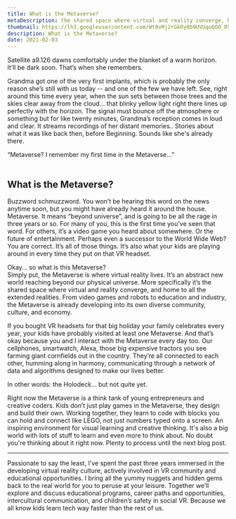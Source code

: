 ```yaml
---
title: What is the Metaverse?
metaDescription: the shared space where virtual and reality converge, home to all the extended realities
thumbnail: https://lh3.googleusercontent.com/Wt0vMj2rGkRy0b9UVUqoQOO_RSJFgTS13Mb4YspwJM0F_dJ0hKebUcswYhU5yPSXfjjqcD5AGyuzqj7ZCXP5k3XxLNlIDPKn30dE0byKEftX1u8ru2CsY_UNujFa9IxPCazmB_68=w2400
description: What is the Metaverse?
date: 2021-02-03
---
```


Satellite a9.126 dawns comfortably under the blanket of a warm horizon.\
It’ll be dark soon. That’s when she remembers.

Grandma got one of the very first implants, which is probably the only reason she’s still with us today -- and one of the few we have left. See, right around this time every year, when the sun sets between those trees and the skies clear away from the cloud… that blinky yellow light right there lines up perfectly with the horizon. The signal must bounce off the atmosphere or something but for like twenty minutes, Grandma’s reception comes in loud and clear. It streams recordings of her distant memories.. Stories about what it was like back then, before Beginning. Sounds like she's already there.

“Metaverse? I remember my first time in the Metaverse…”
<br>
<br>

## **What is the Metaverse?**

Buzzword schmuzzword. You won’t be hearing this word on the news anytime soon, but you might have already heard it around the house. Metaverse. It means “beyond universe”, and is going to be all the rage in three years or so.
For many of you, this is the first time you’ve seen that word. For others, it’s a video game you heard about somewhere. Or the future of entertainment. Perhaps even a successor to the World Wide Web?\
You are correct. It’s all of those things. It’s also what your kids are playing around in every time they put on that VR headset.

Okay... so what is this Metaverse?\
Simply put, the Metaverse is where virtual reality lives. It’s an abstract new world reaching beyond our physical universe. More specifically it’s the shared space where virtual and reality converge, and home to all the extended realities. From video games and robots to education and industry, the Metaverse is already developing into its own diverse community, culture, and economy.

If you bought VR headsets for that big holiday your family celebrates every year, your kids have probably visited at least one Metaverse. And that’s okay because you and I interact with the Metaverse every day too. Our cellphones, smartwatch, Alexa, those big expensive tractors you see farming giant cornfields out in the country. They’re all connected to each other, humming along in harmony, communicating through a network of data and algorithms designed to make our lives better.

In other words: the Holodeck... but not quite yet.

Right now the Metaverse is a think tank of young entrepreneurs and creative coders. Kids don’t just play games in the Metaverse, they design and build their own. Working together, they learn to code with blocks you can hold and connect like LEGO, not just numbers typed onto a screen. An inspiring environment for visual learning and creative thinking. It's also a big world with lots of stuff to learn and even more to think about. No doubt you're thinking about it right now. Plenty to process until the next blog post.

*********

Passionate to say the least, I’ve spent the past three years immersed in the developing virtual reality culture, actively involved in VR community and educational opportunities. I bring all the yummy nuggets and hidden gems back to the real world for you to peruse at your leisure. Together we’ll explore and discuss educational programs, career paths and opportunities, intercultural communication, and children’s safety in social VR. Because we all know kids learn tech way faster than the rest of us.